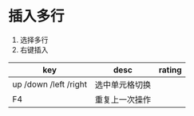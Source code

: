 # 插入多行

1. 选择多行
2. 右键插入


| key                   | desc           | rating |
| --------------------- | -------------- | ------ |
| up /down /left /right | 选中单元格切换 |        |
| F4                    | 重复上一次操作 |        |
